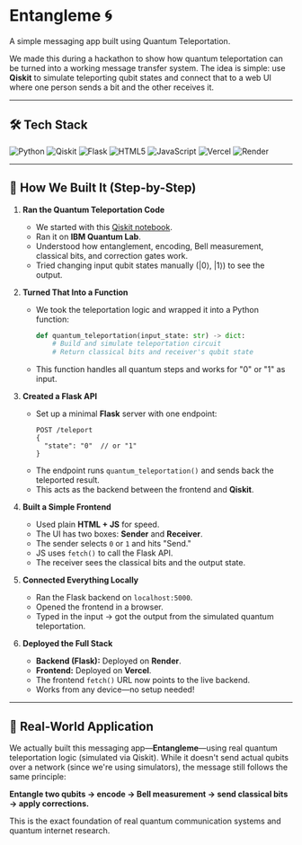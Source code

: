 # Entangleme 🌀

A simple messaging app built using Quantum Teleportation.

We made this during a hackathon to show how quantum teleportation can be turned into a working message transfer system. The idea is simple: use **Qiskit** to simulate teleporting qubit states and connect that to a web UI where one person sends a bit and the other receives it.

---

## 🛠️ Tech Stack

![Python](https://img.shields.io/badge/Python-3776AB?style=for-the-badge&logo=python&logoColor=white)
![Qiskit](https://img.shields.io/badge/Qiskit-6929C4?style=for-the-badge&logo=Qiskit&logoColor=white)
![Flask](https://img.shields.io/badge/Flask-000000?style=for-the-badge&logo=flask&logoColor=white)
![HTML5](https://img.shields.io/badge/HTML5-E34F26?style=for-the-badge&logo=html5&logoColor=white)
![JavaScript](https://img.shields.io/badge/JavaScript-F7DF1E?style=for-the-badge&logo=javascript&logoColor=black)
![Vercel](https://img.shields.io/badge/Vercel-000000?style=for-the-badge&logo=vercel&logoColor=white)
![Render](https://img.shields.io/badge/Render-46E3B7?style=for-the-badge&logo=render&logoColor=black)

---

## 🔧 How We Built It (Step-by-Step)

1.  **Ran the Quantum Teleportation Code**
    * We started with this [Qiskit notebook](https://qiskit.org/textbook/ch-algorithms/teleportation.html).
    * Ran it on **IBM Quantum Lab**.
    * Understood how entanglement, encoding, Bell measurement, classical bits, and correction gates work.
    * Tried changing input qubit states manually ($|0\rangle$, $|1\rangle$) to see the output.

2.  **Turned That Into a Function**
    * We took the teleportation logic and wrapped it into a Python function:
      ```python
      def quantum_teleportation(input_state: str) -> dict:
          # Build and simulate teleportation circuit
          # Return classical bits and receiver's qubit state
      ```
    * This function handles all quantum steps and works for "0" or "1" as input.

3.  **Created a Flask API**
    * Set up a minimal **Flask** server with one endpoint:
      ```
      POST /teleport
      {
        "state": "0"  // or "1"
      }
      ```
    * The endpoint runs `quantum_teleportation()` and sends back the teleported result.
    * This acts as the backend between the frontend and **Qiskit**.

4.  **Built a Simple Frontend**
    * Used plain **HTML + JS** for speed.
    * The UI has two boxes: **Sender** and **Receiver**.
    * The sender selects `0` or `1` and hits "Send."
    * JS uses `fetch()` to call the Flask API.
    * The receiver sees the classical bits and the output state.

5.  **Connected Everything Locally**
    * Ran the Flask backend on `localhost:5000`.
    * Opened the frontend in a browser.
    * Typed in the input → got the output from the simulated quantum teleportation.

6.  **Deployed the Full Stack**
    * **Backend (Flask):** Deployed on **Render**.
    * **Frontend:** Deployed on **Vercel**.
    * The frontend `fetch()` URL now points to the live backend.
    * Works from any device—no setup needed!

---

## 🧪 Real-World Application

We actually built this messaging app—**Entangleme**—using real quantum teleportation logic (simulated via Qiskit). While it doesn't send actual qubits over a network (since we're using simulators), the message still follows the same principle:

**Entangle two qubits → encode → Bell measurement → send classical bits → apply corrections.**

This is the exact foundation of real quantum communication systems and quantum internet research.
